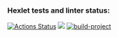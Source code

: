 ### Hexlet tests and linter status:
[![Actions Status](https://github.com/panechek/frontend-project-lvl1/workflows/hexlet-check/badge.svg)](https://github.com/panechek/frontend-project-lvl1/actions)
<a href="https://codeclimate.com/github/codeclimate/codeclimate/maintainability"><img src="https://api.codeclimate.com/v1/badges/a99a88d28ad37a79dbf6/maintainability" /></a>
[![build-project ](https://github.com/panechek/frontend-project-lvl1//workflows/lint-project/badge.svg)](https://github.com/panechek/frontend-project-lvl1/actions)
